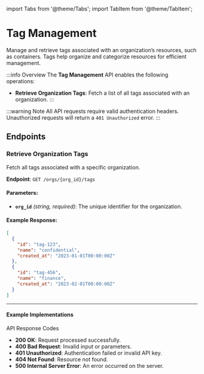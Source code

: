 import Tabs from '@theme/Tabs';
import TabItem from '@theme/TabItem';

# Tag Management

Manage and retrieve tags associated with an organization’s resources, such as containers. Tags help organize and categorize resources for efficient management.

:::info Overview
The **Tag Management** API enables the following operations:
- **Retrieve Organization Tags**: Fetch a list of all tags associated with an organization.
  :::

:::warning Note
All API requests require valid authentication headers. Unauthorized requests will return a `401 Unauthorized` error.
:::

## Endpoints

### Retrieve Organization Tags

Fetch all tags associated with a specific organization.

**Endpoint**: `GET /orgs/{org_id}/tags`

#### Parameters:
- **`org_id`** *(string, required)*: The unique identifier for the organization.

#### Example Response:
```json
[
  {
    "id": "tag-123",
    "name": "confidential",
    "created_at": "2023-01-01T00:00:00Z"
  },
  {
    "id": "tag-456",
    "name": "finance",
    "created_at": "2023-02-01T00:00:00Z"
  }
]
```

---

#### Example Implementations
<!-- TODO: Include code implementation tabs -->


API Response Codes
- **200 OK**: Request processed successfully.
- **400 Bad Request**: Invalid input or parameters.
- **401 Unauthorized**: Authentication failed or invalid API key.
- **404 Not Found**: Resource not found.
- **500 Internal Server Error**: An error occurred on the server.



